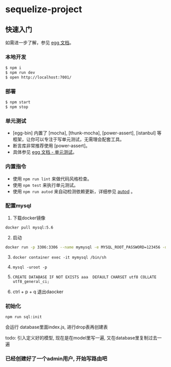# sequelize-project



## 快速入门

<!-- 在此次添加使用文档 -->

如需进一步了解，参见 [egg 文档][egg]。

### 本地开发

```bash
$ npm i
$ npm run dev
$ open http://localhost:7001/
```

### 部署

```bash
$ npm start
$ npm stop
```

### 单元测试

- [egg-bin] 内置了 [mocha], [thunk-mocha], [power-assert], [istanbul] 等框架，让你可以专注于写单元测试，无需理会配套工具。
- 断言库非常推荐使用 [power-assert]。
- 具体参见 [egg 文档 - 单元测试](https://eggjs.org/zh-cn/core/unittest)。

### 内置指令

- 使用 `npm run lint` 来做代码风格检查。
- 使用 `npm test` 来执行单元测试。
- 使用 `npm run autod` 来自动检测依赖更新，详细参见 [autod](https://www.npmjs.com/package/autod) 。


[egg]: https://eggjs.org

### 配置mysql

1. 下载docker镜像

`docker pull mysql:5.6`

2. 启动

```sh
docker run -p 3306:3306 --name mymysql -e MYSQL_ROOT_PASSWORD=123456 -d mysql:5.7
```

3. `docker container exec -it mymysql /bin/sh`

4.  `mysql -uroot -p`

5. `CREATE DATABASE IF NOT EXISTS aaa  DEFAULT CHARSET utf8 COLLATE utf8_general_ci;`

6. ctrl + p + q 退出daocker

### 初始化

```
npm run sql:init
```

会运行 database里面index.js, 进行drop表再创建表

todo: 引入定义好的模型, 现在是在model里写一遍, 又在database里复制过去一遍

### 已经创建好了一个admin用户, 开始写路由吧